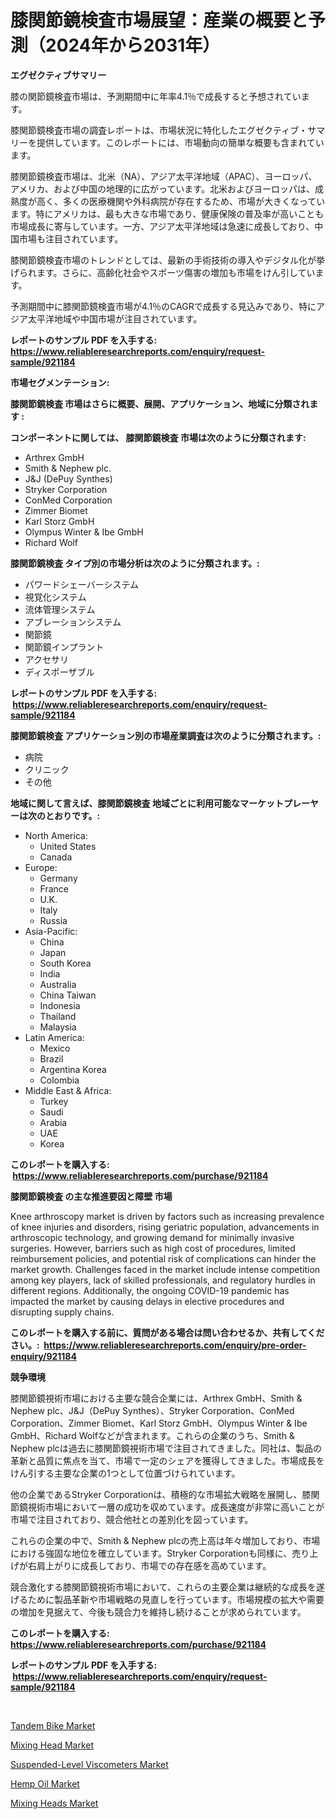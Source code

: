 <p><h1>膝関節鏡検査市場展望：産業の概要と予測（2024年から2031年）</h1></p><p><strong>エグゼクティブサマリー</strong></p>
<p><p>膝の関節鏡検査市場は、予測期間中に年率4.1％で成長すると予想されています。</p><p>膝関節鏡検査市場の調査レポートは、市場状況に特化したエグゼクティブ・サマリーを提供しています。このレポートには、市場動向の簡単な概要も含まれています。</p><p>膝関節鏡検査市場は、北米（NA）、アジア太平洋地域（APAC）、ヨーロッパ、アメリカ、および中国の地理的に広がっています。北米およびヨーロッパは、成熟度が高く、多くの医療機関や外科病院が存在するため、市場が大きくなっています。特にアメリカは、最も大きな市場であり、健康保険の普及率が高いことも市場成長に寄与しています。一方、アジア太平洋地域は急速に成長しており、中国市場も注目されています。</p><p>膝関節鏡検査市場のトレンドとしては、最新の手術技術の導入やデジタル化が挙げられます。さらに、高齢化社会やスポーツ傷害の増加も市場をけん引しています。</p><p>予測期間中に膝関節鏡検査市場が4.1％のCAGRで成長する見込みであり、特にアジア太平洋地域や中国市場が注目されています。</p></p>
<p><strong>レポートのサンプル PDF を入手する: <a href="https://www.reliableresearchreports.com/enquiry/request-sample/921184">https://www.reliableresearchreports.com/enquiry/request-sample/921184</a></strong></p>
<p><strong>市場セグメンテーション:</strong></p>
<p><strong> 膝関節鏡検査 市場はさらに概要、展開、アプリケーション、地域に分類されます :</strong></p>
<p><strong>コンポーネントに関しては、 膝関節鏡検査 市場は次のように分類されます: &nbsp;</strong></p>
<p><ul><li>Arthrex GmbH</li><li>Smith & Nephew plc.</li><li>J&J (DePuy Synthes)</li><li>Stryker Corporation</li><li>ConMed Corporation</li><li>Zimmer Biomet</li><li>Karl Storz GmbH</li><li>Olympus Winter & Ibe GmbH</li><li>Richard Wolf</li></ul></p>
<p><strong> 膝関節鏡検査 タイプ別の市場分析は次のように分類されます。:</strong></p>
<p><ul><li>パワードシェーバーシステム</li><li>視覚化システム</li><li>流体管理システム</li><li>アブレーションシステム</li><li>関節鏡</li><li>関節鏡インプラント</li><li>アクセサリ</li><li>ディスポーザブル</li></ul></p>
<p><strong>レポートのサンプル PDF を入手する: &nbsp;<a href="https://www.reliableresearchreports.com/enquiry/request-sample/921184">https://www.reliableresearchreports.com/enquiry/request-sample/921184</a></strong></p>
<p><strong> 膝関節鏡検査 アプリケーション別の市場産業調査は次のように分類されます。:</strong></p>
<p><ul><li>病院</li><li>クリニック</li><li>その他</li></ul></p>
<p><strong>地域に関して言えば、膝関節鏡検査 地域ごとに利用可能なマーケットプレーヤーは次のとおりです。:</strong></p>
<p><ul>
    <li>
        North America:
        <ul>
            <li>United States</li>
            <li>Canada</li>
        </ul>
    </li>
    <li>
        Europe:
        <ul>
            <li>Germany</li>
            <li>France</li>
            <li>U.K.</li>
            <li>Italy</li>
            <li>Russia</li>
        </ul>
    </li>
    <li>
        Asia-Pacific:
        <ul>
            <li>China</li>
            <li>Japan</li>
            <li>South Korea</li>
            <li>India</li>
            <li>Australia</li>
            <li>China Taiwan</li>
            <li>Indonesia</li>
            <li>Thailand</li>
            <li>Malaysia</li>
        </ul>
    </li>
    <li>
        Latin America:
        <ul>
            <li>Mexico</li>
            <li>Brazil</li>
            <li>Argentina Korea</li>
            <li>Colombia</li>
        </ul>
    </li>
    <li>
        Middle East & Africa:
        <ul>
            <li>Turkey</li>
            <li>Saudi</li>
            <li>Arabia</li>
            <li>UAE</li>
            <li>Korea</li>
        </ul>
    </li>
    </ul></p>
<p><strong>このレポートを購入する: &nbsp;<a href="https://www.reliableresearchreports.com/purchase/921184">https://www.reliableresearchreports.com/purchase/921184</a></strong></p>
<p><strong>膝関節鏡検査 の主な推進要因と障壁 市場</strong></p>
<p><p>Knee arthroscopy market is driven by factors such as increasing prevalence of knee injuries and disorders, rising geriatric population, advancements in arthroscopic technology, and growing demand for minimally invasive surgeries. However, barriers such as high cost of procedures, limited reimbursement policies, and potential risk of complications can hinder the market growth. Challenges faced in the market include intense competition among key players, lack of skilled professionals, and regulatory hurdles in different regions. Additionally, the ongoing COVID-19 pandemic has impacted the market by causing delays in elective procedures and disrupting supply chains.</p></p>
<p><strong>このレポートを購入する前に、質問がある場合は問い合わせるか、共有してください。:&nbsp; <a href="https://www.reliableresearchreports.com/enquiry/pre-order-enquiry/921184">https://www.reliableresearchreports.com/enquiry/pre-order-enquiry/921184</a></strong></p>
<p><strong>競争環境</strong></p>
<p><p>膝関節鏡視術市場における主要な競合企業には、Arthrex GmbH、Smith & Nephew plc、J&J（DePuy Synthes）、Stryker Corporation、ConMed Corporation、Zimmer Biomet、Karl Storz GmbH、Olympus Winter & Ibe GmbH、Richard Wolfなどが含まれます。これらの企業のうち、Smith & Nephew plcは過去に膝関節鏡視術市場で注目されてきました。同社は、製品の革新と品質に焦点を当て、市場で一定のシェアを獲得してきました。市場成長をけん引する主要な企業の1つとして位置づけられています。</p><p>他の企業であるStryker Corporationは、積極的な市場拡大戦略を展開し、膝関節鏡視術市場において一層の成功を収めています。成長速度が非常に高いことが市場で注目されており、競合他社との差別化を図っています。</p><p>これらの企業の中で、Smith & Nephew plcの売上高は年々増加しており、市場における強固な地位を確立しています。Stryker Corporationも同様に、売り上げが右肩上がりに成長しており、市場での存在感を高めています。</p><p>競合激化する膝関節鏡視術市場において、これらの主要企業は継続的な成長を遂げるために製品革新や市場戦略の見直しを行っています。市場規模の拡大や需要の増加を見据えて、今後も競合力を維持し続けることが求められています。</p></p>
<p><strong>このレポートを購入する: &nbsp; <a href="https://www.reliableresearchreports.com/purchase/921184">https://www.reliableresearchreports.com/purchase/921184</a></strong></p>
<p><strong>レポートのサンプル PDF を入手する: &nbsp;<a href="https://www.reliableresearchreports.com/enquiry/request-sample/921184">https://www.reliableresearchreports.com/enquiry/request-sample/921184</a></strong><strong></strong></p>
<p>&nbsp;</p>
<p><p><a href="https://github.com/sonuprakash1/Market-Research-Report-List-1/blob/main/tandem-bike-market.md">Tandem Bike Market</a></p><p><a href="https://github.com/jhcraigie/Market-Research-Report-List-2/blob/main/mixing-head-market.md">Mixing Head Market</a></p><p><a href="https://github.com/Whitneyboyettebo9kiw7yr13/Market-Research-Report-List-1/blob/main/suspended-level-viscometers-market.md">Suspended-Level Viscometers Market</a></p><p><a href="https://github.com/sonuprakash1/Market-Research-Report-List-1/blob/main/hemp-oil-market.md">Hemp Oil Market</a></p><p><a href="https://github.com/PeterParrish5/Market-Research-Report-List-3/blob/main/mixing-heads-market.md">Mixing Heads Market</a></p></p>